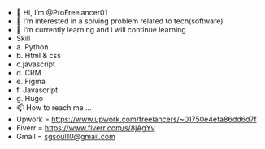 - 👋 Hi, I’m @ProFreelancer01
- 👀 I’m interested in a solving problem related to tech(software)
- 🌱 I’m currently learning  and i will continue learning
- Skill
- a. Python
- b. Html & css
- c.javascript
- d. CRM
- e. Figma
- f. Javascript
- g. Hugo
- 📫 How to reach me ...
- Upwork = https://www.upwork.com/freelancers/~01750e4efa86dd6d7f
- Fiverr = https://www.fiverr.com/s/8jAgYv
- Gmail = sgsoul10@gmail.com

<!---
ProFreelancer01/ProFreelancer01 is a ✨ special ✨ repository because its `README.md` (this file) appears on your GitHub profile.
You can click the Preview link to take a look at your changes.
--->
